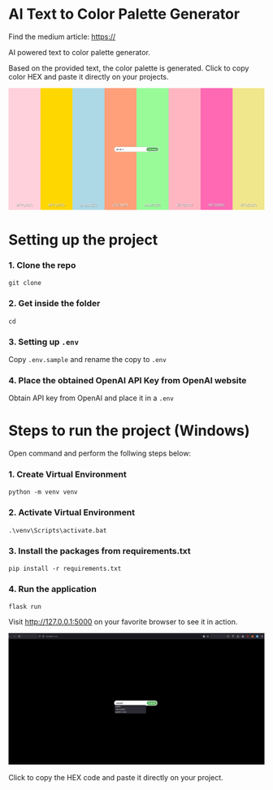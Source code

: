 # AI Text to Color Palette Generator
Find the medium article: [https://]()

AI powered text to color palette generator.

Based on the provided text, the color palette is generated. Click to copy color HEX and paste it directly on your projects.

![Hero Image](/assets/screenshot-1.png)


# Setting up the project

### 1. Clone the repo
```
git clone
```


### 2. Get inside the folder
```
cd
```


### 3. Setting up `.env`
Copy `.env.sample` and rename the copy to `.env`


### 4. Place the obtained OpenAI API Key from OpenAI website
Obtain API key from OpenAI and place it in a `.env`


# Steps to run the project (Windows)
Open command and perform the follwing steps below:


### 1. Create Virtual Environment
```
python -m venv venv
```


### 2. Activate Virtual Environment
```
.\venv\Scripts\activate.bat
```


### 3. Install the packages from requirements.txt
```
pip install -r requirements.txt
```


### 4. Run the application
```
flask run
```


Visit http://127.0.0.1:5000 on your favorite browser to see it in action.


![Project Demo](/assets/demo.gif)


Click to copy the HEX code and paste it directly on your project.
